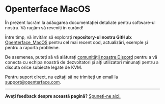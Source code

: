 # Openterface MacOS

În prezent lucrăm la adăugarea documentației detaliate pentru software-ul nostru. Vă rugăm să reveniți în curând!

Între timp, vă invităm să explorați **repository-ul nostru GitHub**: [Openterface_MacOS](https://github.com/TechxArtisanStudio/Openterface_MacOS) pentru cel mai recent cod, actualizări, exemple și pentru a raporta probleme.

De asemenea, puteți să vă alăturați [comunității noastre Discord](/discord) pentru a vă conecta cu echipa noastră de dezvoltatori și alți utilizatori minunați pentru a discuta orice subiecte legate de KVM.

Pentru suport direct, nu ezitați să ne trimiteți un email la [support@openterface.com](mailto:support@openterface.com).

---

**Aveți feedback despre această pagină?** [Spuneți-ne aici.](https://forms.gle/wmxoR2C1VdG36mT69)